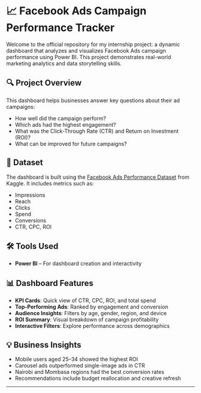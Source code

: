 # 📈 Facebook Ads Campaign Performance Tracker

Welcome to the official repository for my internship project: a dynamic dashboard that analyzes and visualizes Facebook Ads campaign performance using Power BI. This project demonstrates real-world marketing analytics and data storytelling skills.

## 🔍 Project Overview

This dashboard helps businesses answer key questions about their ad campaigns:
- How well did the campaign perform?
- Which ads had the highest engagement?
- What was the Click-Through Rate (CTR) and Return on Investment (ROI)?
- What can be improved for future campaigns?

## 📁 Dataset

The dashboard is built using the [Facebook Ads Performance Dataset](https://www.kaggle.com/datasets/sagnik1511/facebook-ad-performance-dataset) from Kaggle. It includes metrics such as:
- Impressions
- Reach
- Clicks
- Spend
- Conversions
- CTR, CPC, ROI

## 🛠 Tools Used

- **Power BI** – For dashboard creation and interactivity

## 📊 Dashboard Features

- **KPI Cards**: Quick view of CTR, CPC, ROI, and total spend
- **Top-Performing Ads**: Ranked by engagement and conversion
- **Audience Insights**: Filters by age, gender, region, and device
- **ROI Summary**: Visual breakdown of campaign profitability
- **Interactive Filters**: Explore performance across demographics

## 💡 Business Insights

- Mobile users aged 25–34 showed the highest ROI
- Carousel ads outperformed single-image ads in CTR
- Nairobi and Mombasa regions had the best conversion rates
- Recommendations include budget reallocation and creative refresh




---


